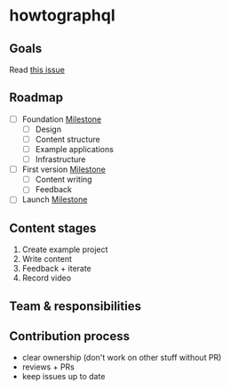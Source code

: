 # howtographql

## Goals

Read [this issue](https://github.com/howtographql/howtographql/issues/3)

## Roadmap

- [ ] Foundation [Milestone](https://github.com/howtographql/howtographql/milestone/1)
  - [ ] Design
  - [ ] Content structure
  - [ ] Example applications
  - [ ] Infrastructure
- [ ] First version [Milestone](https://github.com/howtographql/howtographql/milestone/2)
  - [ ] Content writing
  - [ ] Feedback
- [ ] Launch [Milestone](https://github.com/howtographql/howtographql/milestone/2)

## Content stages

1) Create example project
2) Write content
3) Feedback + iterate
4) Record video

## Team & responsibilities


## Contribution process

- clear ownership (don't work on other stuff without PR)
- reviews + PRs
- keep issues up to date
